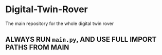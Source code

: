 # Digital-Twin-Rover
The main repository for the whole digital twin rover

## ALWAYS RUN `main.py`, AND USE FULL IMPORT PATHS FROM MAIN
